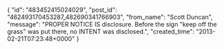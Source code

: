  {
   "id": "483452415024029",
   "post_id": "462493170453287_482690341766903",
   "from_name": "Scott Duncan",
   "message": "PROPER NOTICE IS disclosure. Before the sign \"keep off the grass\" was put there, no INTENT was disclosed.",
   "created_time": "2013-02-21T07:23:48+0000"
 }

